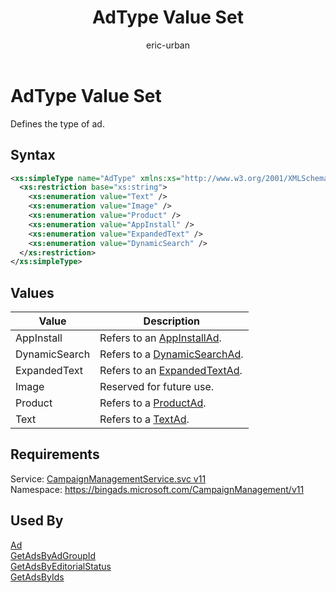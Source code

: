 ﻿---
title: AdType Value Set
ms.service: bing-ads-campaign-management-service
ms.topic: article
author: eric-urban
ms.author: eur
description: Defines the type of ad.
---
# AdType Value Set
Defines the type of ad.

## Syntax
```xml
<xs:simpleType name="AdType" xmlns:xs="http://www.w3.org/2001/XMLSchema">
  <xs:restriction base="xs:string">
    <xs:enumeration value="Text" />
    <xs:enumeration value="Image" />
    <xs:enumeration value="Product" />
    <xs:enumeration value="AppInstall" />
    <xs:enumeration value="ExpandedText" />
    <xs:enumeration value="DynamicSearch" />
  </xs:restriction>
</xs:simpleType>
```

## <a name="values"></a>Values

|Value|Description|
|-----------|---------------|
|<a name="appinstall"></a>AppInstall|Refers to an [AppInstallAd](../campaign-management-service/appinstallad.md).|
|<a name="dynamicsearch"></a>DynamicSearch|Refers to a [DynamicSearchAd](../campaign-management-service/dynamicsearchad.md).|
|<a name="expandedtext"></a>ExpandedText|Refers to an [ExpandedTextAd](../campaign-management-service/expandedtextad.md).|
|<a name="image"></a>Image|Reserved for future use.|
|<a name="product"></a>Product|Refers to a [ProductAd](../campaign-management-service/productad.md).|
|<a name="text"></a>Text|Refers to a [TextAd](../campaign-management-service/textad.md).|

## Requirements
Service: [CampaignManagementService.svc v11](https://campaign.api.bingads.microsoft.com/Api/Advertiser/CampaignManagement/v11/CampaignManagementService.svc)  
Namespace: https://bingads.microsoft.com/CampaignManagement/v11  

## Used By
[Ad](ad.md)  
[GetAdsByAdGroupId](getadsbyadgroupid.md)  
[GetAdsByEditorialStatus](getadsbyeditorialstatus.md)  
[GetAdsByIds](getadsbyids.md)  
